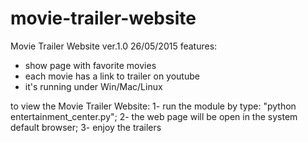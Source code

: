 # movie-trailer-website
Movie Trailer Website ver.1.0 26/05/2015
features:
- show page with favorite movies
- each movie has a link to trailer on youtube
- it's running under Win/Mac/Linux

to view the Movie Trailer Website:
1- run the module by type: "python entertainment_center.py"; 
2- the web page will be open in the system default browser; 
3- enjoy the trailers
